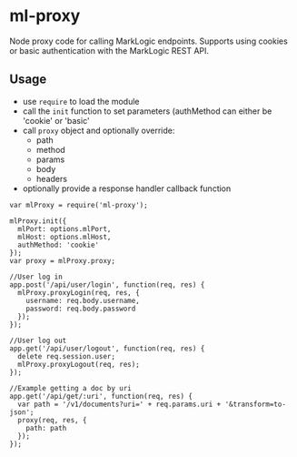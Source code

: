 # ml-proxy
Node proxy code for calling MarkLogic endpoints. Supports using cookies or basic authentication with the MarkLogic REST API.

## Usage
- use `require` to load the module
- call the `init` function to set parameters (authMethod can either be 'cookie' or 'basic'
- call `proxy` object and optionally override:
    - path
    - method
    - params
    - body
    - headers
- optionally provide a response handler callback function
```
var mlProxy = require('ml-proxy');

mlProxy.init({
  mlPort: options.mlPort,
  mlHost: options.mlHost,
  authMethod: 'cookie'
});
var proxy = mlProxy.proxy;

//User log in
app.post('/api/user/login', function(req, res) {
  mlProxy.proxyLogin(req, res, {
    username: req.body.username,
    password: req.body.password
  });
});

//User log out
app.get('/api/user/logout', function(req, res) {
  delete req.session.user;
  mlProxy.proxyLogout(req, res);
});

//Example getting a doc by uri
app.get('/api/get/:uri', function(req, res) {
  var path = '/v1/documents?uri=' + req.params.uri + '&transform=to-json';
  proxy(req, res, {
    path: path
  });
});
